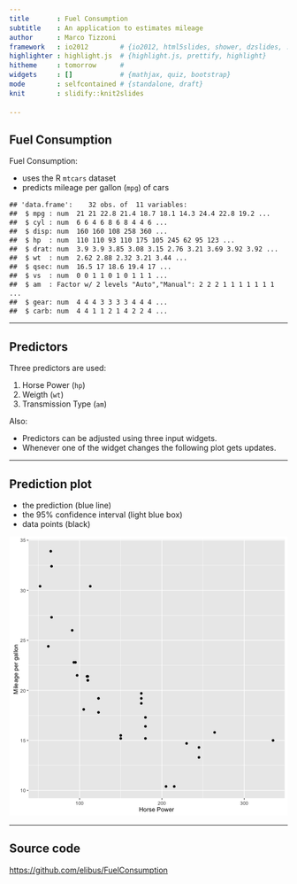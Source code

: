 ```yaml
---
title       : Fuel Consumption
subtitle    : An application to estimates mileage
author      : Marco Tizzoni
framework   : io2012        # {io2012, html5slides, shower, dzslides, ...}
highlighter : highlight.js  # {highlight.js, prettify, highlight}
hitheme     : tomorrow      # 
widgets     : []            # {mathjax, quiz, bootstrap}
mode        : selfcontained # {standalone, draft}
knit        : slidify::knit2slides

--- 
```


## Fuel Consumption

Fuel Consumption:

- uses the R `mtcars` dataset
- predicts mileage per gallon (`mpg`) of cars


```
## 'data.frame':	32 obs. of  11 variables:
##  $ mpg : num  21 21 22.8 21.4 18.7 18.1 14.3 24.4 22.8 19.2 ...
##  $ cyl : num  6 6 4 6 8 6 8 4 4 6 ...
##  $ disp: num  160 160 108 258 360 ...
##  $ hp  : num  110 110 93 110 175 105 245 62 95 123 ...
##  $ drat: num  3.9 3.9 3.85 3.08 3.15 2.76 3.21 3.69 3.92 3.92 ...
##  $ wt  : num  2.62 2.88 2.32 3.21 3.44 ...
##  $ qsec: num  16.5 17 18.6 19.4 17 ...
##  $ vs  : num  0 0 1 1 0 1 0 1 1 1 ...
##  $ am  : Factor w/ 2 levels "Auto","Manual": 2 2 2 1 1 1 1 1 1 1 ...
##  $ gear: num  4 4 4 3 3 3 3 4 4 4 ...
##  $ carb: num  4 4 1 1 2 1 4 2 2 4 ...
```

---

## Predictors
Three predictors are used:

 1. Horse Power (`hp`)
 1. Weigth (`wt`)
 1. Transmission Type (`am`)

Also:
 * Predictors can be adjusted using three input widgets.
 * Whenever one of the widget changes the following plot gets updates. 

---

## Prediction plot
 * the prediction (blue line) 
 * the 95% confidence interval (light blue box)
 * data points (black)

![plot of chunk unnamed-chunk-2](figure/unnamed-chunk-2-1.png)

---

## Source code

https://github.com/elibus/FuelConsumption






